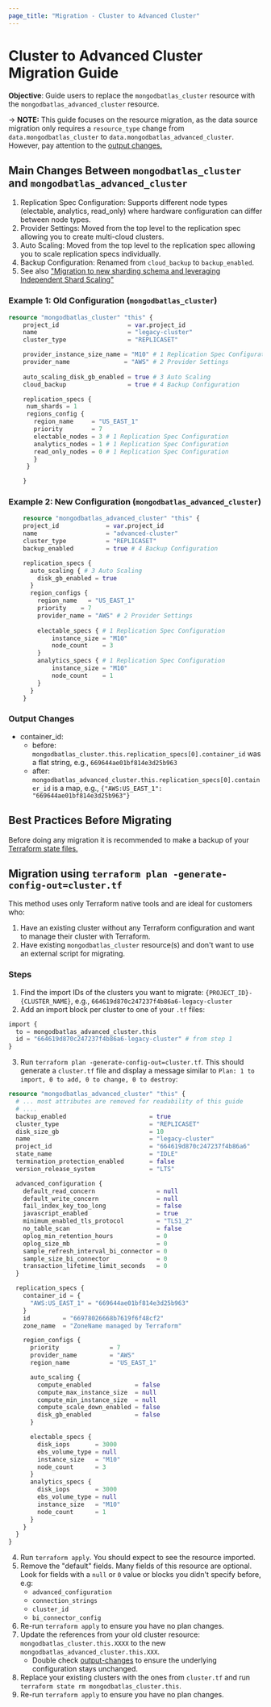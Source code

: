 ```yaml
---
page_title: "Migration - Cluster to Advanced Cluster"
---
```


# Cluster to Advanced Cluster Migration Guide

**Objective**: Guide users to replace the `mongodbatlas_cluster` resource with the `mongodbatlas_advanced_cluster` resource.

-> **NOTE:** This guide focuses on the resource migration, as the data source migration only requires a `resource_type` change from `data.mongodbatlas_cluster` to `data.mongodbatlas_advanced_cluster`.  However, pay attention to the [output changes.](#output-changes)

## Main Changes Between `mongodbatlas_cluster` and `mongodbatlas_advanced_cluster`

1. Replication Spec Configuration: Supports different node types (electable, analytics, read_only) where hardware configuration can differ between node types.
2. Provider Settings: Moved from the top level to the replication spec allowing you to create multi-cloud clusters.
3. Auto Scaling: Moved from the top level to the replication spec allowing you to scale replication specs individually.
4. Backup Configuration: Renamed from `cloud_backup` to `backup_enabled`.
5. See also ["Migration to new sharding schema and leveraging Independent Shard Scaling"](advanced-cluster-new-sharding-schema#migration-sharded)

### Example 1: Old Configuration (`mongodbatlas_cluster`)

```terraform
resource "mongodbatlas_cluster" "this" {
    project_id                   = var.project_id
    name                         = "legacy-cluster"
    cluster_type                 = "REPLICASET"

    provider_instance_size_name = "M10" # 1 Replication Spec Configuration
    provider_name               = "AWS" # 2 Provider Settings
    
    auto_scaling_disk_gb_enabled = true # 3 Auto Scaling
    cloud_backup                 = true # 4 Backup Configuration

    replication_specs {
     num_shards = 1
     regions_config {
       region_name     = "US_EAST_1"
       priority        = 7
       electable_nodes = 3 # 1 Replication Spec Configuration
       analytics_nodes = 1 # 1 Replication Spec Configuration
       read_only_nodes = 0 # 1 Replication Spec Configuration
       }
     }

    }
```

### Example 2: New Configuration (`mongodbatlas_advanced_cluster`)

```terraform
    resource "mongodbatlas_advanced_cluster" "this" {
    project_id             = var.project_id
    name                   = "advanced-cluster"
    cluster_type           = "REPLICASET"
    backup_enabled         = true # 4 Backup Configuration

    replication_specs {
      auto_scaling { # 3 Auto Scaling
        disk_gb_enabled = true
      }
      region_configs {
        region_name   = "US_EAST_1"
        priority    = 7
        provider_name = "AWS" # 2 Provider Settings
        
        electable_specs { # 1 Replication Spec Configuration
            instance_size = "M10"
            node_count    = 3
        }
        analytics_specs { # 1 Replication Spec Configuration
            instance_size = "M10"
            node_count    = 1
        }
      }
    }
```

### Output Changes

- container_id:
  - before: `mongodbatlas_cluster.this.replication_specs[0].container_id` was a flat string, e.g., `669644ae01bf814e3d25b963`
  - after: `mongodbatlas_advanced_cluster.this.replication_specs[0].container_id` is a map, e.g., `{"AWS:US_EAST_1": "669644ae01bf814e3d25b963"}`

## Best Practices Before Migrating
Before doing any migration it is recommended to make a backup of your [Terraform state files.](https://developer.hashicorp.com/terraform/cli/commands/state)

## Migration using `terraform plan -generate-config-out=cluster.tf`
This method uses only Terraform native tools and are ideal for customers who:
1. Have an existing cluster without any Terraform configuration and want to manage their cluster with Terraform.
2. Have existing `mongodbatlas_cluster` resource(s) and don't want to use an external script for migrating.

### Steps

1. Find the import IDs of the clusters you want to migrate: `{PROJECT_ID}-{CLUSTER_NAME}`, e.g., `664619d870c247237f4b86a6-legacy-cluster`
2. Add an import block per cluster to one of your `.tf` files:
  ```terraform
  import {
    to = mongodbatlas_advanced_cluster.this
    id = "664619d870c247237f4b86a6-legacy-cluster" # from step 1
  }
  ```
3. Run `terraform plan -generate-config-out=cluster.tf`. This should generate a `cluster.tf` file and display a message similar to `Plan: 1 to import, 0 to add, 0 to change, 0 to destroy`:
  ```terraform
  resource "mongodbatlas_advanced_cluster" "this" {
    # ... most attributes are removed for readability of this guide
    # ....
    backup_enabled                       = true
    cluster_type                         = "REPLICASET"
    disk_size_gb                         = 10
    name                                 = "legacy-cluster"
    project_id                           = "664619d870c247237f4b86a6"
    state_name                           = "IDLE"
    termination_protection_enabled       = false
    version_release_system               = "LTS"

    advanced_configuration {
      default_read_concern                 = null
      default_write_concern                = null
      fail_index_key_too_long              = false
      javascript_enabled                   = true
      minimum_enabled_tls_protocol         = "TLS1_2"
      no_table_scan                        = false
      oplog_min_retention_hours            = 0
      oplog_size_mb                        = 0
      sample_refresh_interval_bi_connector = 0
      sample_size_bi_connector             = 0
      transaction_lifetime_limit_seconds   = 0
    }

    replication_specs {
      container_id = {
        "AWS:US_EAST_1" = "669644ae01bf814e3d25b963"
      }
      id         = "66978026668b7619f6f48cf2"
      zone_name  = "ZoneName managed by Terraform"

      region_configs {
        priority              = 7
        provider_name         = "AWS"
        region_name           = "US_EAST_1"

        auto_scaling {
          compute_enabled            = false
          compute_max_instance_size  = null
          compute_min_instance_size  = null
          compute_scale_down_enabled = false
          disk_gb_enabled            = false
        }

        electable_specs {
          disk_iops       = 3000
          ebs_volume_type = null
          instance_size   = "M10"
          node_count      = 3
        }
        analytics_specs {
          disk_iops       = 3000
          ebs_volume_type = null
          instance_size   = "M10"
          node_count      = 1
        }
      }
    }
  }
  ```
4. Run `terraform apply`. You should expect to see the resource imported.
5. Remove the "default" fields. Many fields of this resource are optional. Look for fields with a `null` or `0` value or blocks you didn't specify before, e.g:
   - `advanced_configuration`
   - `connection_strings`
   - `cluster_id`
   - `bi_connector_config`
6. Re-run `terraform apply` to ensure you have no plan changes.
7. Update the references from your old cluster resource: `mongodbatlas_cluster.this.XXXX` to the new `mongodbatlas_advanced_cluster.this.XXX`.
   - Double check [output-changes](#output-changes) to ensure the underlying configuration stays unchanged.
8. Replace your existing clusters with the ones from `cluster.tf` and run `terraform state rm mongodbatlas_cluster.this`.
9. Re-run `terraform apply` to ensure you have no plan changes.

